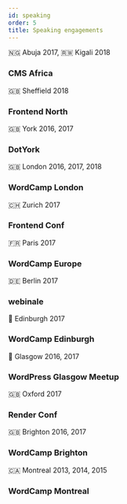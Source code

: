 ```yaml
---
id: speaking
order: 5
title: Speaking engagements
---
```


<div class="dates">🇳🇬 Abuja 2017, 🇷🇼 Kigali 2018</div>
<h3 class="subtitle">CMS Africa</h3>

<div class="dates">🇬🇧 Sheffield 2018</div>
<h3 class="subtitle">Frontend North</h3>

<div class="dates">🇬🇧 York 2016, 2017</div>
<h3 class="subtitle">DotYork</h3>

<div class="dates">🇬🇧 London 2016, 2017, 2018</div>
<h3 class="subtitle">WordCamp London</h3>

<div class="dates">🇨🇭 Zurich 2017</div>
<h3 class="subtitle">Frontend Conf</h3>

<div class="dates">🇫🇷 Paris 2017</div>
<h3 class="subtitle">WordCamp Europe</h3>

<div class="dates">🇩🇪 Berlin 2017</div>
<h3 class="subtitle">webinale</h3>

<div class="dates">🏴󠁧󠁢󠁳󠁣󠁴󠁿 Edinburgh 2017</div>
<h3 class="subtitle">WordCamp Edinburgh</h3>


<div class="dates">🏴󠁧󠁢󠁳󠁣󠁴󠁿 Glasgow 2016, 2017</div>
<h3 class="subtitle">WordPress Glasgow Meetup</h3>

<div class="dates">🇬🇧 Oxford 2017</div>
<h3 class="subtitle">Render Conf</h3>

<div class="dates">🇬🇧 Brighton 2016, 2017</div>
<h3 class="subtitle">WordCamp Brighton</h3>

<div class="dates">🇨🇦 Montreal 2013, 2014, 2015</div>
<h3 class="subtitle">WordCamp Montreal</h3>
